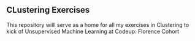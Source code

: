 ## CLustering Exercises

This repository willl serve as a home for all my exercises in Clustering to kick of Unsupervised Machine Learning at Codeup: Florence Cohort

